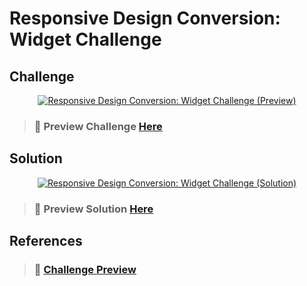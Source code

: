 # Responsive Design Conversion: Widget Challenge

## Challenge

<p align="center">
        <a href="#"><img alt="Responsive Design Conversion: Widget Challenge (Preview)"
                        src="https://i.postimg.cc/9Fzb9YMR/Responsive-Design-Conversion-Widget-Challenge-Preview.png" /></a>
</p>

> ### 🔗 Preview Challenge [Here](https://jsfiddle.net/internsch/my8ugL5k)

## Solution

<p align="center">
        <a href="#"><img alt="Responsive Design Conversion: Widget Challenge (Solution)"
                        src="https://i.postimg.cc/ZnLqKNkJ/Responsive-Design-Conversion-Widget-Challenge-Solution.png" /></a>
</p>

> ### 🔗 Preview Solution [Here](https://jsfiddle.net/DoVeNoW/pa3gk084)

## References

> ### 🔗 [Challenge Preview](https://jsfiddle.net/internsch/my8ugL5k)
